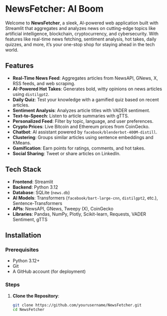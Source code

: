 # NewsFetcher: AI Boom

Welcome to **NewsFetcher**, a sleek, AI-powered web application built with Streamlit that aggregates and analyzes news on cutting-edge topics like artificial intelligence, blockchain, cryptocurrency, and cybersecurity. With features like real-time news fetching, sentiment analysis, hot takes, daily quizzes, and more, it’s your one-stop shop for staying ahead in the tech world.

## Features
- **Real-Time News Feed**: Aggregates articles from NewsAPI, GNews, X, RSS feeds, and web scraping.
- **AI-Powered Hot Takes**: Generates bold, witty opinions on news articles using `distilgpt2`.
- **Daily Quiz**: Test your knowledge with a gamified quiz based on recent articles.
- **Sentiment Analysis**: Analyzes article titles with VADER sentiment.
- **Text-to-Speech**: Listen to article summaries with gTTS.
- **Personalized Feed**: Filter by topic, language, and user preferences.
- **Crypto Prices**: Live Bitcoin and Ethereum prices from CoinGecko.
- **Chatbot**: AI assistant powered by `facebook/blenderbot-400M-distill`.
- **Clustering**: Groups similar articles using sentence embeddings and KMeans.
- **Gamification**: Earn points for ratings, comments, and hot takes.
- **Social Sharing**: Tweet or share articles on LinkedIn.

## Tech Stack
- **Frontend**: Streamlit
- **Backend**: Python 3.12
- **Database**: SQLite (`news.db`)
- **AI Models**: Transformers (`facebook/bart-large-cnn`, `distilgpt2`, etc.), Sentence-Transformers
- **APIs**: NewsAPI, GNews, Tweepy (X), CoinGecko
- **Libraries**: Pandas, NumPy, Plotly, Scikit-learn, Requests, VADER Sentiment, gTTS

## Installation

### Prerequisites
- Python 3.12+
- Git
- A GitHub account (for deployment)

### Steps
1. **Clone the Repository**:
   ```bash
   git clone https://github.com/yourusername/NewsFetcher.git
   cd NewsFetcher